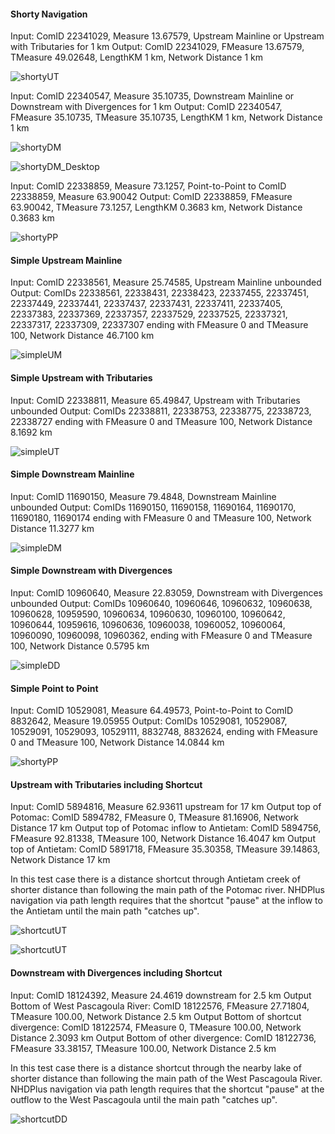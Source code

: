 #### Shorty Navigation

Input: ComID 22341029, Measure 13.67579, Upstream Mainline or Upstream with Tributaries for 1 km
Output: ComID 22341029, FMeasure 13.67579, TMeasure 49.02648, LengthKM 1 km, Network Distance 1 km

![shortyUT](/doc/shortyUT.png)

Input: ComID 22340547, Measure 35.10735, Downstream Mainline or Downstream with Divergences for 1 km
Output: ComID 22340547, FMeasure 35.10735, TMeasure 35.10735, LengthKM 1 km, Network Distance 1 km

![shortyDM](/doc/shortyDM.png)

![shortyDM_Desktop](/doc/shortyDM_Desktop.png)

Input: ComID 22338859, Measure 73.1257, Point-to-Point to ComID 22338859, Measure 63.90042
Output: ComID 22338859, FMeasure 63.90042, TMeasure 73.1257, LengthKM 0.3683 km, Network Distance 0.3683 km

![shortyPP](/doc/shortyPP.png)

#### Simple Upstream Mainline

Input: ComID 22338561, Measure 25.74585, Upstream Mainline unbounded
Output: ComIDs 22338561, 22338431, 22338423, 22337455, 22337451, 22337449, 22337441, 22337437, 22337431, 22337411, 22337405, 22337383, 22337369, 22337357, 22337529, 22337525, 22337321, 22337317, 22337309, 22337307 ending with FMeasure 0 and TMeasure 100, Network Distance 46.7100 km

![simpleUM](/doc/simpleUM.png)

#### Simple Upstream with Tributaries

Input: ComID 22338811, Measure 65.49847, Upstream with Tributaries unbounded
Output: ComIDs 22338811, 22338753, 22338775, 22338723, 22338727 ending with FMeasure 0 and TMeasure 100, Network Distance 8.1692 km

![simpleUT](/doc/simpleUT.png)

#### Simple Downstream Mainline

Input: ComID 11690150, Measure 79.4848, Downstream Mainline unbounded
Output: ComIDs 11690150, 11690158, 11690164, 11690170, 11690180, 11690174 ending with FMeasure 0 and TMeasure 100, Network Distance 11.3277 km

![simpleDM](/doc/simpleDM.png)

#### Simple Downstream with Divergences

Input: ComID 10960640, Measure 22.83059, Downstream with Divergences unbounded
Output: ComIDs 10960640, 10960646, 10960632, 10960638, 10960628, 10959590, 10960634, 10960630, 10960100, 10960642, 10960644, 10959616, 10960636, 10960038, 10960052, 10960064, 10960090, 10960098, 10960362, ending with FMeasure 0 and TMeasure 100, Network Distance 0.5795 km

![simpleDD](/doc/simpleDD.png)

#### Simple Point to Point

Input: ComID 10529081, Measure 64.49573, Point-to-Point to ComID 8832642, Measure 19.05955
Output: ComIDs 10529081, 10529087, 10529091, 10529093, 10529111, 8832748, 8832624, ending with FMeasure 0 and TMeasure 100, Network Distance 14.0844 km

![shortyPP](/doc/simplePP.png)

#### Upstream with Tributaries including Shortcut

Input: ComID 5894816, Measure 62.93611 upstream for 17 km
Output top of Potomac: ComID 5894782, FMeasure 0, TMeasure 81.16906, Network Distance 17 km
Output top of Potomac inflow to Antietam: ComID 5894756, FMeasure 92.81338, TMeasure 100, Network Distance 16.4047 km
Output top of Antietam: ComID 5891718, FMeasure 35.30358, TMeasure 39.14863, Network Distance 17 km

In this test case there is a distance shortcut through Antietam creek of shorter distance than following the main path of the Potomac river.  NHDPlus navigation via path length requires that the shortcut "pause" at the inflow to the Antietam until the main path "catches up".

![shortcutUT](/doc/shortcutUT.png)

![shortcutUT](/doc/shortcutUT_Desktop.png)

#### Downstream with Divergences including Shortcut

Input: ComID 18124392, Measure 24.4619 downstream for 2.5 km
Output Bottom of West Pascagoula River: ComID 18122576, FMeasure 27.71804, TMeasure 100.00, Network Distance 2.5 km
Output Bottom of shortcut divergence: ComID 18122574, FMeasure 0, TMeasure 100.00, Network Distance 2.3093 km
Output Bottom of other divergence: ComID 18122736, FMeasure 33.38157, TMeasure 100.00, Network Distance 2.5 km

In this test case there is a distance shortcut through the nearby lake of shorter distance than following the main path of the West Pascagoula River.  NHDPlus navigation via path length requires that the shortcut "pause" at the outflow to the West Pascagoula until the main path "catches up".

![shortcutDD](/doc/shortcutDD.png)

